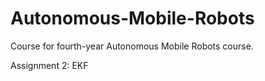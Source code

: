 # Autonomous-Mobile-Robots
Course for fourth-year Autonomous Mobile Robots course.

Assignment 2: EKF
